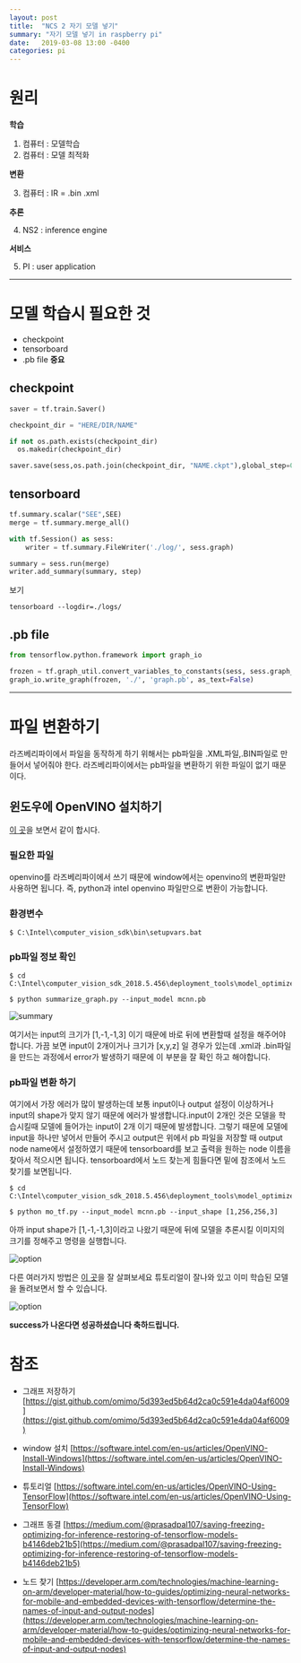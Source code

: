 ```yaml
---
layout: post
title:  "NCS 2 자기 모델 넣기"
summary: "자기 모델 넣기 in raspberry pi"
date:   2019-03-08 13:00 -0400
categories: pi
---
```


# 원리

**학습**

1. 컴퓨터 : 모델학습
2. 컴퓨터 : 모델 최적화

**변환**

3. 컴퓨터 : IR = .bin .xml

**추론**

4. NS2 : inference engine

**서비스**

5. PI : user application

---

# 모델 학습시 필요한 것
- checkpoint
- tensorboard
- .pb file **중요**


## checkpoint

```python
saver = tf.train.Saver()

checkpoint_dir = "HERE/DIR/NAME"

if not os.path.exists(checkpoint_dir)
  os.makedir(checkpoint_dir)

saver.save(sess,os.path.join(checkpoint_dir, "NAME.ckpt"),global_step=0)
```

## tensorboard

```python
tf.summary.scalar("SEE",SEE)
merge = tf.summary.merge_all()

with tf.Session() as sess:
    writer = tf.summary.FileWriter('./log/', sess.graph)

summary = sess.run(merge)
writer.add_summary(summary, step)
```

보기

```
tensorboard --logdir=./logs/
```

## .pb file

```python
from tensorflow.python.framework import graph_io

frozen = tf.graph_util.convert_variables_to_constants(sess, sess.graph_def, ["output_node_name"])
graph_io.write_graph(frozen, './', 'graph.pb', as_text=False)
```

---

# 파일 변환하기

라즈베리파이에서 파일을 동작하게 하기 위해서는 pb파일을 .XML파일,.BIN파일로 만들어서 넣어줘야 한다. 라즈베리파이에서는 pb파일을 변환하기 위한 파일이 없기 때문이다.

## 윈도우에 OpenVINO 설치하기

[이 곳](https://software.intel.com/en-us/articles/OpenVINO-Install-Windows)을 보면서 같이 합시다.

### **필요한 파일**

openvino를 라즈베리파이에서 쓰기 때문에 window에서는 openvino의 변환파일만 사용하면 됩니다. 즉, python과 intel openvino 파일만으로 변환이 가능합니다.

### **환경변수**

```
$ C:\Intel\computer_vision_sdk\bin\setupvars.bat
```

### **pb파일 정보 확인**

```
$ cd C:\Intel\computer_vision_sdk_2018.5.456\deployment_tools\model_optimizer\mo\utils

$ python summarize_graph.py --input_model mcnn.pb
```



![summary](https://github.com/jjeamin/jjeamin.github.io/raw/master/_posts/post_img/intel/summary.PNG)



여기서는 input의 크기가 [1,-1,-1,3] 이기 때문에 바로 뒤에 변환할때 설정을 해주어야 합니다. 가끔 보면 input이 2개이거나 크기가 [x,y,z] 일 경우가 있는데 .xml과 .bin파일을 만드는 과정에서 error가 발생하기 때문에 이 부분을 잘 확인 하고 해야합니다.

### **pb파일 변환 하기**

여기에서 가장 에러가 많이 발생하는데 보통 input이나 output 설정이 이상하거나 input의 shape가 맞지 않기 때문에 에러가 발생합니다.input이 2개인 것은 모델을 학습시킬때 모델에 들어가는 input이 2개 이기 때문에 발생합니다. 그렇기 때문에 모델에 input을 하나만 넣어서 만들어 주시고 output은 위에서 pb 파일을 저장할 때 output node name에서 설정하였기 때문에 tensorboard를 보고 출력을 원하는 node 이름을 찾아서 적으시면 됩니다. tensorboard에서 노드 찾는게 힘들다면 밑에 참조에서 노드 찾기를 보면됩니다.

```
$ cd C:\Intel\computer_vision_sdk_2018.5.456\deployment_tools\model_optimizer\

$ python mo_tf.py --input_model mcnn.pb --input_shape [1,256,256,3]
```

아까 input shape가 [1,-1,-1,3]이라고 나왔기 때문에 뒤에 모델을 추론시킬 이미지의 크기를 정해주고 명령을 실행합니다.



![option](https://github.com/jjeamin/jjeamin.github.io/raw/master/_posts/post_img/intel/option.PNG)



다른 여러가지 방법은 [이 곳](https://software.intel.com/en-us/articles/OpenVINO-Using-TensorFlow)을 잘 살펴보세요 튜토리얼이 잘나와 있고 이미 학습된 모델을 돌려보면서 할 수 있습니다.




![option](https://github.com/jjeamin/jjeamin.github.io/raw/master/_posts/post_img/intel/success.PNG)




**success가 나온다면 성공하셨습니다 축하드립니다.**

# 참조
- 그래프 저장하기
[https://gist.github.com/omimo/5d393ed5b64d2ca0c591e4da04af6009](https://gist.github.com/omimo/5d393ed5b64d2ca0c591e4da04af6009)

- window 설치
[https://software.intel.com/en-us/articles/OpenVINO-Install-Windows](https://software.intel.com/en-us/articles/OpenVINO-Install-Windows)

- 튜토리얼
[https://software.intel.com/en-us/articles/OpenVINO-Using-TensorFlow](https://software.intel.com/en-us/articles/OpenVINO-Using-TensorFlow)

- 그래프 동결
[https://medium.com/@prasadpal107/saving-freezing-optimizing-for-inference-restoring-of-tensorflow-models-b4146deb21b5](https://medium.com/@prasadpal107/saving-freezing-optimizing-for-inference-restoring-of-tensorflow-models-b4146deb21b5)

- 노드 찾기
[https://developer.arm.com/technologies/machine-learning-on-arm/developer-material/how-to-guides/optimizing-neural-networks-for-mobile-and-embedded-devices-with-tensorflow/determine-the-names-of-input-and-output-nodes](https://developer.arm.com/technologies/machine-learning-on-arm/developer-material/how-to-guides/optimizing-neural-networks-for-mobile-and-embedded-devices-with-tensorflow/determine-the-names-of-input-and-output-nodes)
